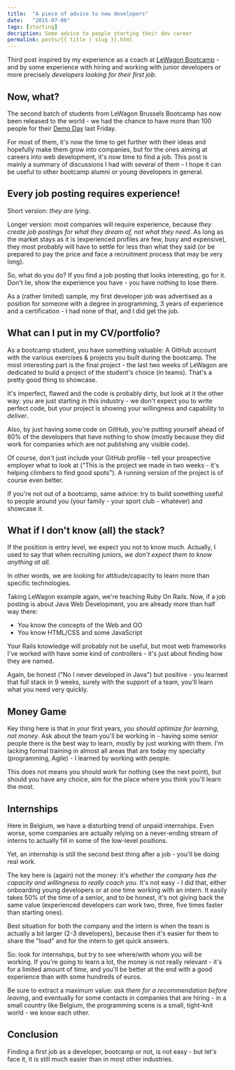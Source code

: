 ```yaml
---
title:  "A piece of advice to new developers"
date:   "2015-07-06"
tags: [starting]
decription: Some advice to people starting their dev career
permalink: posts/{{ title | slug }}.html
---
```


Third post inspired by my experience as a coach at [LeWagon Bootcamp](http://lewagon.org/program) - and by some experience with hiring and working with junior developers or more precisely *developers looking for their first job*.

## Now, what?

The second batch of students from LeWagon Brussels Bootcamp has now been released to the world - we had the chance to have more than 100 people for their [Demo Day](http://www.meetup.com/Le-Wagon-Brussels-Coding-Station/events/223403251/) last Friday.

For most of them, it's now the time to get further with their ideas and hopefully make them grow into companies, but for the ones aiming at careers into web development, it's now time to find a job. This post is mainly a summary of discussions I had with several of them - I hope it can be useful to other bootcamp alumni or young developers in general.

## Every job posting requires experience! 

Short version: *they are lying*.

Longer version: most companies will require experience, because *they create job postings for what they dream of, not what they need*. As long as the market stays as it is (experienced profiles are few, busy and expensive), they most probably will have to settle for less than what they said (or be prepared to pay the price and face a recruitment process that may be very long).

So, what do you do? If you find a job posting that looks interesting, go for it. Don't lie, show the experience you have - you have nothing to lose there.

As a (rather limited) sample, my first developer job was advertised as a position for someone with a degree in programming, 3 years of experience and a certification - I had none of that, and I did get the job.

## What can I put in my CV/portfolio?

As a bootcamp student, you have something valuable: A GitHub account with the various exercises & projects you built during the bootcamp. The most interesting part is the final project - the last two weeks of LeWagon are dedicated to build a project of the student's choice (in teams). That's a pretty good thing to showcase.

It's imperfect, flawed and the code is probably dirty, but look at it the other way: you are just starting in this industry - we don't expect you to write perfect code, but your project is showing your willingness and capability to *deliver*.

Also, by just having some code on GitHub, you're putting yourself ahead of 80% of the developers that have nothing to show (mostly because they did work for companies which are not publishing any visible code).

Of course, don't just include your GitHub profile - tell your prospective employer what to look at ("This is the project we made in two weeks - it's helping climbers to find good spots"). A running version of the project is of course even better.

If you're not out of a bootcamp, same advice: try to build something useful to people around you (your family - your sport club - whatever) and showcase it.

## What if I don't know (all) the stack?

If the position is entry level, we expect you not to know much. Actually, I used to say that when recruiting juniors, *we don't expect them to know anything at all*.

In other words, we are looking for attitude/capacity to learn more than specific technologies.

Taking LeWagon example again, we're teaching Ruby On Rails. Now, if a job posting is about Java Web Development, you are already more than half way there:

* You know the concepts of the Web and OO
* You know HTML/CSS and some JavaScript

Your Rails knowledge will probably not be useful, but most web frameworks I've worked with have some kind of controllers - it's just about finding how they are named.

Again, be honest ("No I never developed in Java") but positive - you learned that full stack in 9 weeks, surely with the support of a team, you'll learn what you need very quickly.

## Money Game

Key thing here is that in your first years, *you should optimize for learning, not money*. Ask about the team you'll be working in - having some senior people there is the best way to learn, mostly by just working with them. I'm lacking formal training in almost all areas that are today my specialty (programming, Agile) - I learned by working with people.

This does not means you should work for nothing (see the next point), but should you have any choice, aim for the place where you think you'll learn the most.

## Internships

Here in Belgium, we have a disturbing trend of unpaid internships. Even worse, some companies are actually relying on a never-ending stream of interns to actually fill in some of the low-level positions.

Yet, an internship is still the second best thing after a job - you'll be doing real work.

The key here is (again) not the money: it's *whether the company has the capacity and willingness to really coach you*. It's not easy - I did that, either onboarding young developers or at one time working with an intern. It easily takes 50% of the time of a senior, and to be honest, it's not giving back the same value (experienced developers can work two, three, five times faster than starting ones).

Best situation for both the company and the intern is when the team is actually a bit larger (2-3 developers), because then it's easier for them to share the "load" and for the intern to get quick answers.

So: look for internships, but try to see where/with whom you will be working. If you're going to learn a lot, the money is not really relevant - it's for a limited amount of time, and you'll be better at the end with a good experience than with some hundreds of euros.

Be sure to extract a maximum value: *ask them for a recommendation before leaving*, and eventually for some contacts in companies that are hiring - in a small country like Belgium, the programming scene is a small, tight-knit world - we know each other.

## Conclusion

Finding a first job as a developer, bootcamp or not, is not easy - but let's face it, it is still much easier than in most other industries.